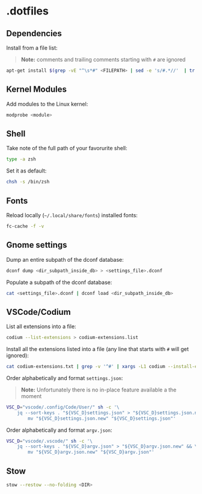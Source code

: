 # .dotfiles

## Dependencies

Install from a file list:

> **Note:** comments and trailing comments starting with `#` are ignored

```sh
apt-get install $(grep -vE "^\s*#" <FILEPATH> | sed -e 's/#.*//'  | tr "\n" " ")
```

## Kernel Modules

Add modules to the Linux kernel:

```sh
modprobe <module>
```

## Shell

Take note of the full path of your favorurite shell:

```sh
type -a zsh
```

Set it as default:

```sh
chsh -s /bin/zsh
```

## Fonts

Reload locally (`~/.local/share/fonts`) installed fonts:

```sh
fc-cache -f -v
```

## Gnome settings

Dump an entire subpath of the dconf database:

```sh
dconf dump <dir_subpath_inside_db> > <settings_file>.dconf
```

Populate a subpath of the dconf database:

```sh
cat <settings_file>.dconf | dconf load <dir_subpath_inside_db>
```

## VSCode/Codium

List all extensions into a file:

```sh
codium --list-extensions > codium-extensions.list
```

Install all the extensions listed into a file (any line that starts with `#` will get ignored):

```sh
cat codium-extensions.txt | grep -v '^#' | xargs -L1 codium --install-extension
```

Order alphabetically and format `settings.json`:

> **Note:** Unfortunately there is no in-place feature available a the moment

```sh
VSC_D="vscode/.config/Code/User/" sh -c '\
    jq --sort-keys . "${VSC_D}settings.json" > "${VSC_D}settings.json.new" && \
        mv "${VSC_D}settings.json.new" "${VSC_D}settings.json"'
```

Order alphabetically and format `argv.json`:

```sh
VSC_D="vscode/.vscode/" sh -c '\
    jq --sort-keys . "${VSC_D}argv.json" > "${VSC_D}argv.json.new" && \
        mv "${VSC_D}argv.json.new" "${VSC_D}argv.json"'
```

## Stow

```sh
stow --restow --no-folding <DIR>
```
